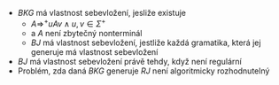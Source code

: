 - *BKG* má vlastnost sebevložení, jesliže existuje
	- $A \Rightarrow^{+} uAv \land u,v \in \Sigma^{+}$
	- a $A$ není zbytečný nonterminál
	- *BJ* má vlastnost sebevložení, jestliže každá gramatika, která jej generuje má vlastnost sebevložení
- *BJ* má vlastnost sebevložení právě tehdy, když není regulární
- Problém, zda daná *BKG* generuje *RJ* není algoritmicky rozhodnutelný